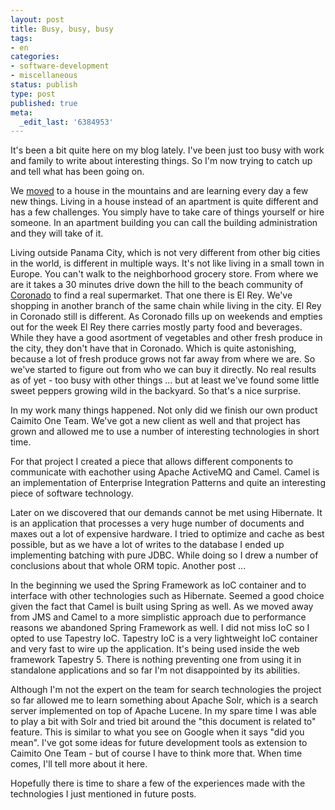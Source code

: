 ```yaml
---
layout: post
title: Busy, busy, busy
tags:
- en
categories:
- software-development
- miscellaneous
status: publish
type: post
published: true
meta:
  _edit_last: '6384953'
---
```

<p>It's been a bit quite here on my blog lately. I've been just too busy with work and family to write about interesting things. So I'm now trying to catch up and tell what has been going on.</p>

<p>We <a href="/2008/12/28/left-the-city-behind-and-went-4x4.html">moved</a> to a house in the mountains and are learning every day a few new things. Living in a house instead of an apartment is quite different and has a few challenges. You simply have to take care of things yourself or hire someone. In an apartment building you can call the building administration and they will take of it.</p>

<p>Living outside Panama City, which is not very different from other big cities in the world, is different in multiple ways. It's not like living in a small town in Europe. You can't walk to the neighborhood grocery store. From where we are it takes a 30 minutes drive down the hill to the beach community of <a href="http://maps.google.com/maps/ms?msa=0&amp;msid=108172307514406683037.00000111bff470fe699e2">Coronado</a> to find a real supermarket. That one there is El Rey. We've shopping in another branch of the same chain while living in the city. El Rey in Coronado still is different. As Coronado fills up on weekends and empties out for the week El Rey there carries mostly party food and beverages. While they have a good asortment of vegetables and other fresh produce in the city, they don't have that in Coronado. Which is quite astonishing, because a lot of fresh produce grows not far away from where we are. So we've started to figure out from who we can buy it directly. No real results as of yet - too busy with other things ... but at least we've found some little sweet peppers growing wild in the backyard. So that's a nice surprise.</p>

<p>In my work many things happened. Not only did we finish our own product Caimito One Team. We've got a new client as well and that project has grown and allowed me to use a number of interesting technologies in short time.</p>

<p>For that project I created a piece that allows different components to communicate with eachother using Apache ActiveMQ and Camel. Camel is an implementation of Enterprise Integration Patterns and quite an interesting piece of software technology.</p>

<p>Later on we discovered that our demands cannot be met using Hibernate. It is an application that processes a very huge number of documents and maxes out a lot of expensive hardware. I tried to optimize and cache as best possible, but as we have a lot of writes to the database I ended up implementing batching with pure JDBC. While doing so I drew a number of conclusions about that whole ORM topic. Another post ...</p>

<p>In the beginning we used the Spring Framework as IoC container and to interface with other technologies such as Hibernate. Seemed a good choice given the fact that Camel is built using Spring as well. As we moved away from JMS and Camel to a more simplistic approach due to performance reasons we abandoned Spring Framework as well. I did not miss IoC so I opted to use Tapestry IoC. Tapestry IoC is a very lightweight IoC container and very fast to wire up the application. It's being used inside the web framework Tapestry 5. There is nothing preventing one from using it in standalone applications and so far I'm not disappointed by its abilities.</p>

<p>Although I'm not the expert on the team for search technologies the project so far allowed me to learn something about Apache Solr, which is a search server implemented on top of Apache Lucene. In my spare time I was able to play a bit with Solr and tried bit around the "this document is related to" feature. This is similar to what you see on Google when it says "did you mean". I've got some ideas for future development tools as extension to Caimito One Team - but of course I have to think more that. When time comes, I'll tell more about it here.</p>

<p>Hopefully there is time to share a few of the experiences made with the technologies I just mentioned in future posts.</p>


